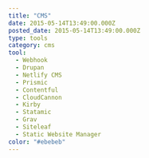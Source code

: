 ```yaml
---
title: "CMS"
date: 2015-05-14T13:49:00.000Z
posted_date: 2015-05-14T13:49:00.000Z
type: tools
category: cms
tool:
  - Webhook
  - Drupan
  - Netlify CMS
  - Prismic
  - Contentful
  - CloudCannon
  - Kirby
  - Statamic
  - Grav
  - Siteleaf
  - Static Website Manager
color: "#ebebeb"
---
```







